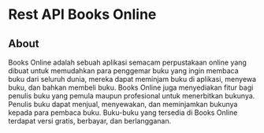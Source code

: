 # Rest API Books Online

## About

Books Online adalah sebuah aplikasi semacam perpustakaan online yang dibuat untuk memudahkan para penggemar buku yang ingin membaca buku dari seluruh dunia, mereka dapat meminjam buku di aplikasi, menyewa buku, dan bahkan membeli buku. Books Online juga menyediakan fitur bagi penulis buku yang pemula maupun profesional untuk menerbitkan bukunya. Penulis buku dapat menjual, menyewakan, dan meminjamkan bukunya kepada para pembaca buku. Buku-buku yang tersedia di Books Online terdapat versi gratis, berbayar, dan berlangganan.
